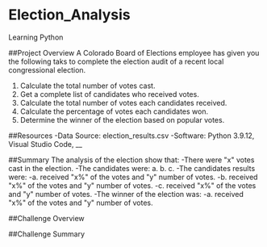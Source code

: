 # Election_Analysis
Learning Python

##Project Overview
A Colorado Board of Elections employee has given you the following taks to complete the election audit of a recent local congressional election.

1. Calculate the total number of votes cast.
2. Get a complete list of candidates who received votes.
3. Calculate the total number of votes each candidates received.
4. Calculate the percentage of votes each candidates won.
5. Determine the winner of the election based on popular votes.

##Resources
-Data Source: election_results.csv
-Software: Python 3.9.12, Visual Studio Code, __

##Summary
The analysis of the election show that:
-There were "x" votes cast in the election.
-The candidates were:
  a.
  b.
  c.
 -The candidates results were:
  -a. received "x%" of the votes and "y" number of votes.
  -b. received "x%" of the votes and "y" number of votes.
  -c. received "x%" of the votes and "y" number of votes.
  -The winner of the election was:
  -a. received "x%" of the votes and "y" number of votes.
  
  ##Challenge Overview
  
  ##Challenge Summary
